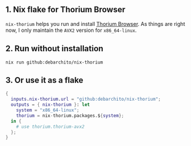 ## 1. Nix flake for Thorium Browser

`nix-thorium` helps you run and install
[Thorium Browser](https://thorium.rocks/). As things are right now, I only
maintain the `AVX2` version for `x86_64-linux`.

## 2. Run without installation

```fish
nix run github:debarchito/nix-thorium
```

## 3. Or use it as a flake

```nix
{
  inputs.nix-thorium.url = "github:debarchito/nix-thorium";
  outputs = { nix-thorium }: let
    system = "x86_64-linux";
    thorium = nix-thorium.packages.${system};
  in {
    # use thorium.thorium-avx2
  };
}
```
